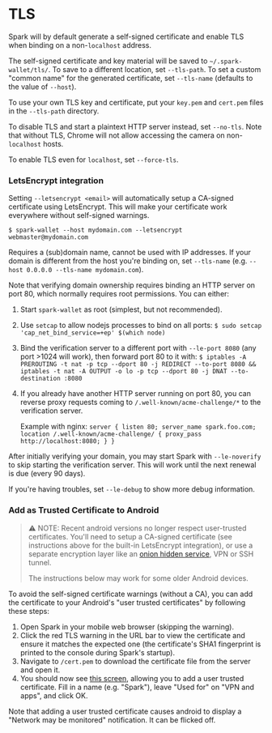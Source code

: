 # TLS

Spark will by default generate a self-signed certificate and enable TLS when binding on a non-`localhost` address.

The self-signed certificate and key material will be saved to `~/.spark-wallet/tls/`.
To save to a different location, set `--tls-path`.
To set a custom "common name" for the generated certificate, set `--tls-name` (defaults to the value of `--host`).

To use your own TLS key and certificate, put your `key.pem` and `cert.pem` files in the `--tls-path` directory.

To disable TLS and start a plaintext HTTP server instead, set `--no-tls`.
Note that without TLS, Chrome will not allow accessing the camera on non-`localhost` hosts.

To enable TLS even for `localhost`, set `--force-tls`.

### LetsEncrypt integration

Setting `--letsencrypt <email>` will automatically setup a CA-signed certificate using LetsEncrypt.
This will make your certificate work everywhere without self-signed warnings.

```
$ spark-wallet --host mydomain.com --letsencrypt webmaster@mydomain.com
```

Requires a (sub)domain name, cannot be used with IP addresses.
If your domain is different from the host you're binding on, set `--tls-name`
(e.g. `--host 0.0.0.0 --tls-name mydomain.com`).

Note that verifying domain ownership requires binding an HTTP server on port 80, which normally requires root permissions.
You can either:

1. Start `spark-wallet` as root (simplest, but not recommended).

2. Use `setcap` to allow nodejs processes to bind on all ports: `$ sudo setcap 'cap_net_bind_service=+ep' $(which node)`

3. Bind the verification server to a different port with `--le-port 8080` (any port >1024 will work), then forward port 80 to it with:
   `$ iptables -A PREROUTING -t nat -p tcp --dport 80 -j REDIRECT --to-port 8080 && iptables -t nat -A OUTPUT -o lo -p tcp --dport 80 -j DNAT --to-destination :8080`

4. If you already have another HTTP server running on port 80, you can reverse proxy requests coming to `/.well-known/acme-challenge/*` to the verification server.

   Example with nginx: `server { listen 80; server_name spark.foo.com; location /.well-known/acme-challenge/ { proxy_pass http://localhost:8080; } }`

After initially verifying your domain, you may start Spark with `--le-noverify` to skip starting the verification server.
This will work until the next renewal is due (every 90 days).

If you're having troubles, set `--le-debug` to show more debug information.

### Add as Trusted Certificate to Android

> ⚠️  NOTE: Recent android versions no longer respect user-trusted certificates.
> You'll need to setup a CA-signed certificate (see instructions above for the built-in LetsEncrypt integration),
> or use a separate encryption layer like an [onion hidden service](https://github.com/shesek/spark-wallet/blob/master/doc/onion.md),
> VPN or SSH tunnel.
>
> The instructions below may work for some older Android devices.

To avoid the self-signed certificate warnings (without a CA), you can add the certificate to your Android's "user trusted certificates"
by following these steps:

1. Open Spark in your mobile web browser (skipping the warning).
2. Click the red TLS warning in the URL bar to view the certificate and ensure it matches the expected one
   (the certificate's SHA1 fingerprint is printed to the console during Spark's startup).
3. Navigate to `/cert.pem` to download the certificate file from the server and open it.
4. You should now see [this screen](https://i.imgur.com/f2DMWdL.png), allowing you to add a user trusted certificate.
   Fill in a name (e.g. "Spark"), leave "Used for" on "VPN and apps", and click OK.

Note that adding a user trusted certificate causes android to display a "Network may be monitored" notification.
It can be flicked off.
